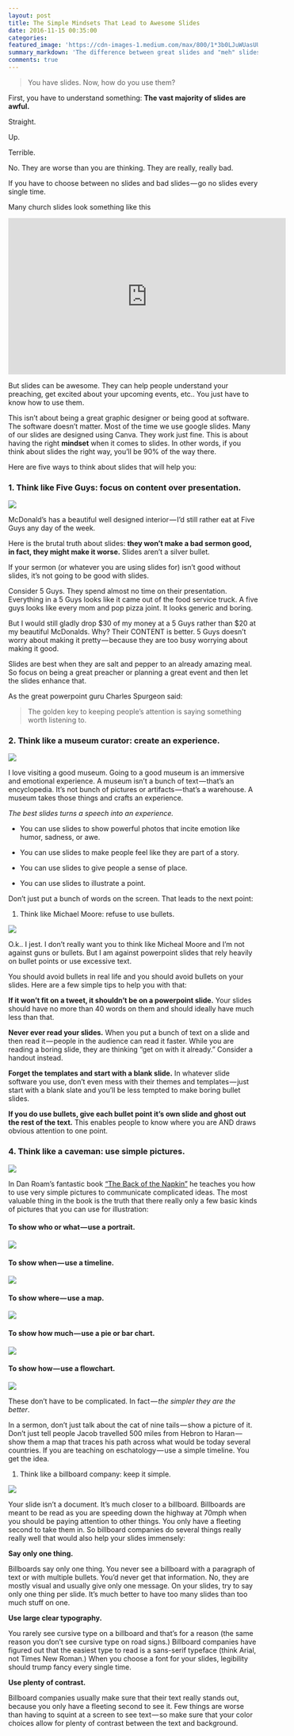```yaml
---
layout: post
title: The Simple Mindsets That Lead to Awesome Slides
date: 2016-11-15 00:35:00
categories:
featured_image: 'https://cdn-images-1.medium.com/max/800/1*3b0LJuWUasUUnMjdhfgd3A.jpeg'
summary_markdown: 'The difference between great slides and "meh" slides has much more to do with how you think than software...'
comments: true
---
```



> You have slides. Now, how do you use them?

First, you have to understand something: **The vast majority of slides are awful.**

Straight.

Up.

Terrible.

No. They are worse than you are thinking. They are really, really bad.

If you have to choose between no slides and bad slides — go no slides every single time.

Many church slides look something like this

<iframe width="560" height="315" src="https://www.youtube.com/embed/MjcO2ExtHso" frameborder="0" allowfullscreen=""></iframe>

But slides can be awesome. They can help people understand your preaching, get excited about your upcoming events, etc.. You just have to know how to use them.

This isn’t about being a great graphic designer or being good at software. The software doesn’t matter. Most of the time we use google slides. Many of our slides are designed using Canva. They work just fine. This is about having the right **mindset** when it comes to slides. In other words, if you think about slides the right way, you’ll be 90% of the way there.

Here are five ways to think about slides that will help you:

### 1. Think like Five Guys: focus on content over presentation.

![](https://cdn-images-1.medium.com/max/800/1*ga69gyvbXxXKARfTkbmEhA.jpeg)

McDonald’s has a beautiful well designed interior — I’d still rather eat at Five Guys any day of the week.

Here is the brutal truth about slides: **they won’t make a bad sermon good, in fact, they might make it worse.** Slides aren’t a silver bullet.

If your sermon (or whatever you are using slides for) isn’t good without slides, it’s not going to be good with slides.

Consider 5 Guys. They spend almost no time on their presentation. Everything in a 5 Guys looks like it came out of the food service truck. A five guys looks like every mom and pop pizza joint. It looks generic and boring.

But I would still gladly drop $30 of my money at a 5 Guys rather than $20 at my beautiful McDonalds. Why? Their CONTENT is better. 5 Guys doesn’t worry about making it pretty — because they are too busy worrying about making it good.

Slides are best when they are salt and pepper to an already amazing meal. So focus on being a great preacher or planning a great event and then let the slides enhance that.

As the great powerpoint guru Charles Spurgeon said:

> The golden key to keeping people’s attention is saying something worth listening to.

### 2. Think like a museum curator: create an experience.

![](https://cdn-images-1.medium.com/max/800/1*3b0LJuWUasUUnMjdhfgd3A.jpeg)

I love visiting a good museum. Going to a good museum is an immersive and emotional experience. A museum isn’t a bunch of text — that’s an encyclopedia. It’s not bunch of pictures or artifacts — that’s a warehouse. A museum takes those things and crafts an experience.

*The best slides turns a speech into an experience.*

* You can use slides to show powerful photos that incite emotion like humor, sadness, or awe.

* You can use slides to make people feel like they are part of a story.

* You can use slides to give people a sense of place.

* You can use slides to illustrate a point.

Don’t just put a bunch of words on the screen. That leads to the next point:

1. Think like Michael Moore: refuse to use bullets.

![](https://cdn-images-1.medium.com/max/800/1*ZJ8t2_4iSApFbJp9r5sopQ.jpeg)

O.k.. I jest. I don’t really want you to think like Micheal Moore and I’m not against guns or bullets. But I am against powerpoint slides that rely heavily on bullet points or use excessive text.

You should avoid bullets in real life and you should avoid bullets on your slides. Here are a few simple tips to help you with that:

**If it won’t fit on a tweet, it shouldn’t be on a powerpoint slide.** Your slides should have no more than 40 words on them and should ideally have much less than that.

**Never ever read your slides.** When you put a bunch of text on a slide and then read it — people in the audience can read it faster. While you are reading a boring slide, they are thinking “get on with it already.” Consider a handout instead.

**Forget the templates and start with a blank slide.** In whatever slide software you use, don’t even mess with their themes and templates — just start with a blank slate and you’ll be less tempted to make boring bullet slides.

**If you do use bullets, give each bullet point it’s own slide and ghost out the rest of the text.** This enables people to know where you are AND draws obvious attention to one point.

### 4. Think like a caveman: use simple pictures.

![](https://cdn-images-1.medium.com/max/800/1*iWeimnFqDrRUImxZ_5QZFQ.png)

In Dan Roam’s fantastic book [“The Back of the Napkin”](https://www.amazon.com/Back-Napkin-Expanded-Problems-Pictures/dp/1591842697/ref=sr_1_1?ie=UTF8&amp;qid=1479267197&amp;sr=8-1&amp;keywords=back+of+the+napkin) he teaches you how to use very simple pictures to communicate complicated ideas. The most valuable thing in the book is the truth that there really only a few basic kinds of pictures that you can use for illustration:

#### To show who or what — use a portrait.

![](https://cdn-images-1.medium.com/max/800/1*-eHfXkI332P3bZmq9Bv6Rg.png)

#### To show when — use a timeline.

![](https://cdn-images-1.medium.com/max/800/1*RcGCbWvNGr3nLretvp47hQ.png)

#### To show where — use a map.

![](https://cdn-images-1.medium.com/max/800/1*6XZ9HJhdo48dgvXlxUh8WA.png)

#### To show how much — use a pie or bar chart.

![](https://cdn-images-1.medium.com/max/800/1*EoT146K2sX3BFIWxjgSDaA.png)

#### To show how — use a flowchart.

![](https://cdn-images-1.medium.com/max/800/1*peHNLb9JExgLcGilDR1C7g.png)

These don’t have to be complicated. In fact — *the simpler they are the better*.

In a sermon, don’t just talk about the cat of nine tails — show a picture of it. Don’t just tell people Jacob travelled 500 miles from Hebron to Haran — show them a map that traces his path across what would be today several countries. If you are teaching on eschatology — use a simple timeline. You get the idea.

1. Think like a billboard company: keep it simple.

![](https://cdn-images-1.medium.com/max/800/1*yHSspdnzMySaSWx1mtBZWA.png)

Your slide isn’t a document. It’s much closer to a billboard. Billboards are meant to be read as you are speeding down the highway at 70mph when you should be paying attention to other things. You only have a fleeting second to take them in. So billboard companies do several things really really well that would also help your slides immensely:

**Say only one thing.**

Billboards say only one thing. You never see a billboard with a paragraph of text or with multiple bullets. You’d never get that information. No, they are mostly visual and usually give only one message. On your slides, try to say only one thing per slide. It’s much better to have too many slides than too much stuff on one.

**Use large clear typography.**

You rarely see cursive type on a billboard and that’s for a reason (the same reason you don’t see cursive type on road signs.) Billboard companies have figured out that the easiest type to read is a sans-serif typeface (think Arial, not Times New Roman.) When you choose a font for your slides, legibility should trump fancy every single time.

**Use plenty of contrast.**

Billboard companies usually make sure that their text really stands out, because you only have a fleeting second to see it. Few things are worse than having to squint at a screen to see text — so make sure that your color choices allow for plenty of contrast between the text and background.